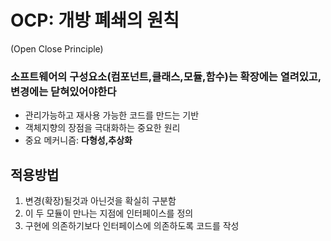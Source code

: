 # OCP: 개방 폐쇄의 원칙
(Open Close Principle)
### 소프트웨어의 구성요소(컴포넌트,클래스,모듈,함수)는 확장에는 열려있고, 변경에는 닫혀있어야한다
* 관리가능하고 재사용 가능한 코드를 만드는 기반
* 객체지향의 장점을 극대화하는 중요한 원리
* 중요 메커니즘: __다형성,추상화__

## 적용방법
1. 변경(확장)될것과 아닌것을 확실히 구분함
2. 이 두 모듈이 만나는 지점에 인터페이스를 정의
3. 구현에 의존하기보다 인터페이스에 의존하도록 코드를 작성
